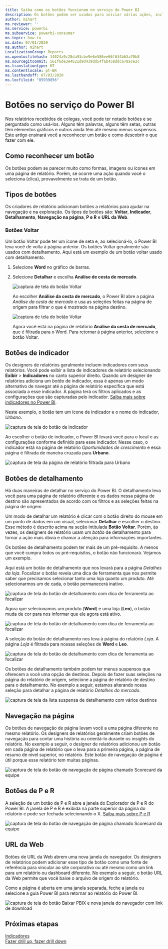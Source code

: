 ```yaml
---
title: Saiba como os botões funcionam no serviço do Power BI
description: Os botões podem ser usados para iniciar várias ações, incluindo navegação em relatório, detalhamento e detalhamento de relatório cruzado
author: mihart
ms.reviewer: ''
ms.service: powerbi
ms.subservice: powerbi-consumer
ms.topic: how-to
ms.date: 07/01/2020
ms.author: mihart
LocalizationGroup: Reports
ms.openlocfilehash: 14024a9c28da93cbe9e6e586ee66f634b63a70b8
ms.sourcegitcommit: 561f6de3e4621d9d439dd54fab458ddca78ace2c
ms.translationtype: HT
ms.contentlocale: pt-BR
ms.lasthandoff: 07/03/2020
ms.locfileid: "85939856"
---
```

# <a name="buttons-in-the-power-bi-service"></a>Botões no serviço do Power BI
Nos relatórios recebidos de colegas, você pode ter notado botões e se perguntado como usá-los. Alguns têm palavras, alguns têm setas, outras têm elementos gráficos e outros ainda têm até mesmo menus suspensos. Este artigo ensinará você a reconhecer um botão e como descobrir o que fazer com ele.

## <a name="how-to-recognize-a-button"></a>Como reconhecer um botão
Os botões podem se parecer muito como formas, imagens ou ícones em uma página de relatório. Porém, se ocorre uma ação quando você o seleciona (clica), provavelmente se trata de um botão.

## <a name="types-of-buttons"></a>Tipos de botões
Os criadores de relatório adicionam botões a relatórios para ajudar na navegação e na exploração. Os tipos de botões são: **Voltar**, **Indicador**, **Detalhamento**, **Navegação na página**, **P e R** e **URL da Web**. 

### <a name="back-buttons"></a>Botões Voltar 
Um botão Voltar pode ter um ícone de seta e, ao selecioná-lo, o Power BI leva você de volta à página anterior.  Os botões Voltar geralmente são usados com detalhamento. Aqui está um exemplo de um botão voltar usado com detalhamento.

1. Selecione **Word** no gráfico de barras.
1. Selecione **Detalhar** e escolha **Análise de cesta de mercado**.

    ![captura de tela do botão Voltar](media/end-user-buttons/power-bi-drillthrough.png)

    Ao escolher **Análise da cesta de mercado**, o Power BI abre a página *Análise da cesta de mercado* e usa as seleções feitas na página de origem para filtrar o que é mostrado na página destino.

    ![captura de tela do botão Voltar](media/end-user-buttons/power-bi-go-back.png)

    Agora você está na página de relatório **Análise da cesta de mercado**, que é filtrada para o Word. Para retornar à página anterior, selecione o botão Voltar. 

## <a name="bookmark-buttons"></a>Botões de indicador
Os designers de relatórios geralmente incluem indicadores com seus relatórios. Você pode exibir a lista de indicadores de relatório selecionando **Exibir** > **Indicadores** no canto superior direito. Quando um designer de relatórios adiciona um *botão* de indicador, essa é apenas um modo alternativo de navegar até a página de relatório específica que está associada a esse indicador. A página terá os filtros aplicados e as configurações que são capturadas pelo indicador. [Saiba mais sobre indicadores no Power BI](end-user-bookmarks.md). 

Neste exemplo, o botão tem um ícone de indicador e o nome do indicador, *Urbano*. 

![captura de tela do botão de indicador](media/end-user-buttons/power-bi-bookmark.png)

Ao escolher o botão de indicador, o Power BI levará você para o local e as configurações conforme definido para esse indicador.  Nesse caso, o indicador está na página de relatório *Oportunidades de crescimento* e essa página é filtrada de maneira cruzada para **Urbano**.

![captura de tela da página de relatório filtrada para Urbano](media/end-user-buttons/power-bi-urban.png)


## <a name="drillthrough-buttons"></a>Botões de detalhamento
Há duas maneiras de detalhar no serviço do Power BI. O detalhamento leva você para uma página de relatório diferente e os dados nessa página de destino são apresentados de acordo com os filtros e as seleções feitas na página de origem.

Um modo de detalhar um relatório é clicar com o botão direito do mouse em um ponto de dados em um visual, selecionar **Detalhar** e escolher o destino. Esse método é descrito acima na seção intitulada **Botão Voltar**. Porém, às vezes, os designers de relatório usam um *botão* de detalhamento para tornar a ação mais óbvia e chamar a atenção para informações importantes.  

Os botões de detalhamento podem ter mais de um pré-requisito. A menos que você cumpra todos os pré-requisitos, o botão não funcionará. Vejamos um exemplo.

Aqui está um botão de detalhamento que nos levará para a página *Detalhes da loja*. Focalizar o botão revela uma dica de ferramenta que nos permite saber que precisamos selecionar tanto uma loja quanto um produto. Até selecionarmos um de cada, o botão permanecerá inativo.

![captura de tela do botão de detalhamento com dica de ferramenta ao focalizar](media/end-user-buttons/power-bi-drill-two-selections.png)

Agora que selecionamos um produto (**Word**) e uma loja (**Leo**), o botão muda de cor para nos informar que ele agora está ativo.

![captura de tela do botão de detalhamento com dica de ferramenta ao focalizar](media/end-user-buttons/power-bi-select-both.png)

A seleção do botão de detalhamento nos leva à página do relatório *Loja*. A página *Loja* é filtrada para nossas seleções de **Word** e **Leo**.

![captura de tela do botão de detalhamento com dica de ferramenta ao focalizar](media/end-user-buttons/power-bi-store.png)

Os botões de detalhamento também podem ter menus suspensos que oferecem a você uma opção de destinos. Depois de fazer suas seleções na página do relatório de origem, selecione a página de relatório de destino para o detalhamento. No exemplo a seguir, estamos alterando nossa seleção para detalhar a página de relatório *Detalhes do mercado*. 

![captura de tela da lista suspensa de detalhamento com vários destinos](media/end-user-buttons/power-bi-destination.png)

## <a name="page-navigation"></a>Navegação na página

Os botões de navegação de página levam você a uma página diferente no mesmo relatório. Os designers de relatórios geralmente criam botões de navegação para contar uma história ou orientá-lo durante os insights do relatório. No exemplo a seguir, o designer de relatórios adicionou um botão em cada página de relatório que o leva para a primeira página, a página de resumo de nível superior, no relatório. Este botão de navegação de página é útil porque esse relatório tem muitas páginas.

![captura de tela do botão de navegação de página chamado Scorecard da equipe](media/end-user-buttons/power-bi-nav-button.png)


## <a name="qa-buttons"></a>Botões de P e R 
A seleção de um botão de P e R abre a janela do Explorador de P e R do Power BI. A janela de P e R é exibida na parte superior da página do relatório e pode ser fechada selecionando o X. [Saiba mais sobre P e R](end-user-q-and-a.md)

![captura de tela do botão de navegação de página chamado Scorecard da equipe](media/end-user-buttons/power-bi-qna.png)

## <a name="web-url"></a>URL da Web
Botões de URL da Web abrem uma nova janela do navegador. Os designers de relatórios podem adicionar esse tipo de botão como uma fonte de referência para vincular ao site corporativo ou até mesmo como um link para um relatório ou dashboard diferente. No exemplo a seguir, o botão URL da Web permite que você baixe o arquivo de origem do relatório. 

Como a página é aberta em uma janela separada, feche a janela ou selecione a guia Power BI para retornar ao relatório do Power BI.

![captura de tela do botão Baixar PBIX e nova janela do navegador com link de download](media/end-user-buttons/power-bi-url.png)

## <a name="next-steps"></a>Próximas etapas
[Indicadores](end-user-bookmarks.md)    
[Fazer drill up, fazer drill down](end-user-drill.md)
